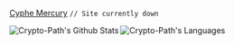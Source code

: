 [Cyphe Mercury](http://cyphemercury.online) `// Site currently down`


<img align="left" alt="Crypto-Path's Github Stats" src="https://github-readme-stats.vercel.app/api?username=Crypto-Path&show_icons=true"/>

<img align="left" alt="Crypto-Path's Languages" src="https://github-readme-stats.vercel.app/api/top-langs/?username=Crypto-Path&layout=compact"/>
